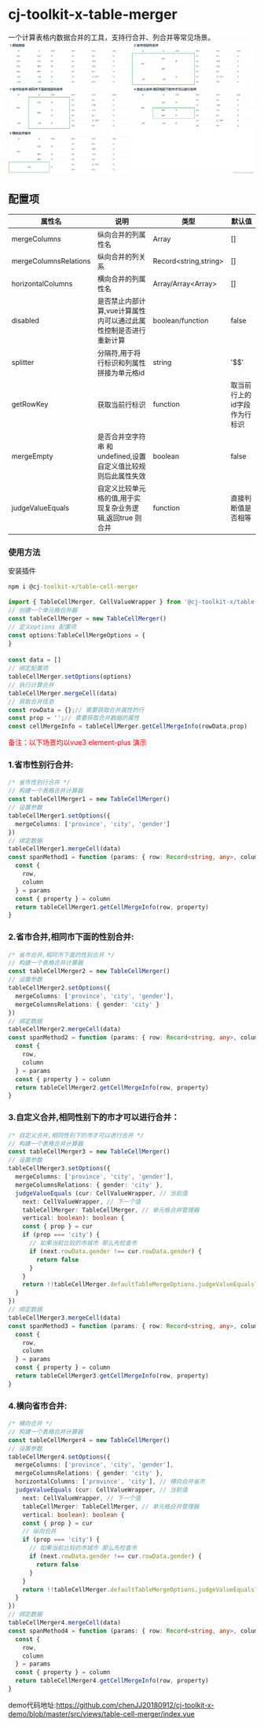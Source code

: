 # cj-toolkit-x-table-merger
一个计算表格内数据合并的工具，支持行合并、列合并等常见场景。
<img src="./demo.png"/>

## 配置项

 | 属性名 | 说明 | 类型 | 默认值 | 
 | ---- | ---- | ---- | ---- | 
 | mergeColumns | 纵向合并的列属性名 | Array<string> | [] | 
 | mergeColumnsRelations | 纵向合并的列关系 | Record<string,string> | [] | 
 | horizontalColumns | 横向合并的列属性名 | Array<string>/Array<Array<string>> | [] | 
 | disabled | 是否禁止内部计算,vue计算属性内可以通过此属性控制是否进行重新计算 | boolean/function | false | 
 | splitter | 分隔符,用于将行标识和列属性拼接为单元格id | string | '$$' | 
 | getRowKey | 获取当前行标识 | function | 取当前行上的id字段作为行标识 | 
 | mergeEmpty | 是否合并空字符串 和 undefined,设置自定义值比较规则后此属性失效 | boolean | false | 
 | judgeValueEquals | 自定义比较单元格的值,用于实现复杂业务逻辑,返回true 则合并 | function | 直接判断值是否相等 | 


### 使用方法
安装插件
```cmd
npm i @cj-toolkit-x/table-cell-merger
```

```typescript
import { TableCellMerger, CellValueWrapper } from '@cj-toolkit-x/table-cell-merger'
// 创建一个单元格合并器
const tableCellMerger = new TableCellMerger()
// 定义options 配置项
const options:TableCellMergeOptions = {
}

const data = []
// 绑定配置项
tableCellMerger.setOptions(options)
// 执行计算合并
tableCellMerger.mergeCell(data)
// 获取合并信息
const rowData = {};// 需要获取合并属性的行
const prop = '';// 需要获取合并数据的属性
const cellMergeInfo = tableCellMerger.getCellMergeInfo(rowData,prop)
```
<font color="red">备注：以下场景均以vue3 element-plus 演示</font>
### 1.省市性别行合并:
```typescript
/* 省市性别行合并 */
// 构建一个表格合并计算器
const tableCellMerger1 = new TableCellMerger()
// 设置参数
tableCellMerger1.setOptions({
  mergeColumns: ['province', 'city', 'gender']
})
// 绑定数据
tableCellMerger1.mergeCell(data)
const spanMethod1 = function (params: { row: Record<string, any>, column: { property: string } }) {
  const {
    row,
    column
  } = params
  const { property } = column
  return tableCellMerger1.getCellMergeInfo(row, property)
}
```
### 2.省市合并,相同市下面的性别合并:
```typescript
/* 省市合并,相同市下面的性别合并 */
// 构建一个表格合并计算器
const tableCellMerger2 = new TableCellMerger()
// 设置参数
tableCellMerger2.setOptions({
  mergeColumns: ['province', 'city', 'gender'],
  mergeColumnsRelations: { gender: 'city' }
})
// 绑定数据
tableCellMerger2.mergeCell(data)
const spanMethod2 = function (params: { row: Record<string, any>, column: { property: string } }) {
  const {
    row,
    column
  } = params
  const { property } = column
  return tableCellMerger2.getCellMergeInfo(row, property)
}
```
### 3.自定义合并,相同性别下的市才可以进行合并：
```typescript
/* 自定义合并,相同性别下的市才可以进行合并 */
// 构建一个表格合并计算器
const tableCellMerger3 = new TableCellMerger()
// 设置参数
tableCellMerger3.setOptions({
  mergeColumns: ['province', 'city', 'gender'],
  mergeColumnsRelations: { gender: 'city' },
  judgeValueEquals (cur: CellValueWrapper, // 当前值
    next: CellValueWrapper, // 下一个值
    tableCellMerger: TableCellMerger, // 单元格合并管理器
    vertical: boolean): boolean {
    const { prop } = cur
    if (prop === 'city') {
      // 如果当前比较的市城市 那么先检查市
      if (next.rowData.gender !== cur.rowData.gender) {
        return false
      }
    }
    return !!tableCellMerger.defaultTableMergeOptions.judgeValueEquals?.(cur, next, tableCellMerger, vertical)
  }
})
// 绑定数据
tableCellMerger3.mergeCell(data)
const spanMethod3 = function (params: { row: Record<string, any>, column: { property: string } }) {
  const {
    row,
    column
  } = params
  const { property } = column
  return tableCellMerger3.getCellMergeInfo(row, property)
}
```

### 4.横向省市合并:
```typescript
/* 横向合并 */
// 构建一个表格合并计算器
const tableCellMerger4 = new TableCellMerger()
// 设置参数
tableCellMerger4.setOptions({
  mergeColumns: ['province', 'city', 'gender'],
  mergeColumnsRelations: { gender: 'city' },
  horizontalColumns: ['province', 'city'], // 横向合并省市
  judgeValueEquals (cur: CellValueWrapper, // 当前值
    next: CellValueWrapper, // 下一个值
    tableCellMerger: TableCellMerger, // 单元格合并管理器
    vertical: boolean): boolean {
    const { prop } = cur
    // 纵向合并
    if (prop === 'city') {
      // 如果当前比较的市城市 那么先检查市
      if (next.rowData.gender !== cur.rowData.gender) {
        return false
      }
    }
    return !!tableCellMerger.defaultTableMergeOptions.judgeValueEquals?.(cur, next, tableCellMerger, vertical)
  }
})
// 绑定数据
tableCellMerger4.mergeCell(data)
const spanMethod4 = function (params: { row: Record<string, any>, column: { property: string } }) {
  const {
    row,
    column
  } = params
  const { property } = column
  return tableCellMerger4.getCellMergeInfo(row, property)
}
```
demo代码地址:https://github.com/chenJJ20180912/cj-toolkit-x-demo/blob/master/src/views/table-cell-merger/index.vue

